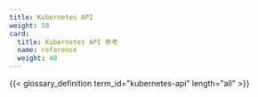 ```yaml
---
title: Kubernetes API
weight: 50
card:
  title: Kubernetes API 参考
  name: reference
  weight: 40
---
```


<!--
title: "Kubernetes API"
weight: 50
card:
  title: Kubernetes API reference
  name: reference
  weight: 40
-->

<!-- overview -->

{{< glossary_definition term_id="kubernetes-api" length="all" >}}
